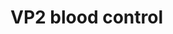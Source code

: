 # VP2 blood control

<bdl-animate-adobe src="OdberHTML5.js" width="800" height="600" name="OdberHTML5" fromid="idfmi" responsive="true" playafterstart="true"></bdl-animate-adobe>


